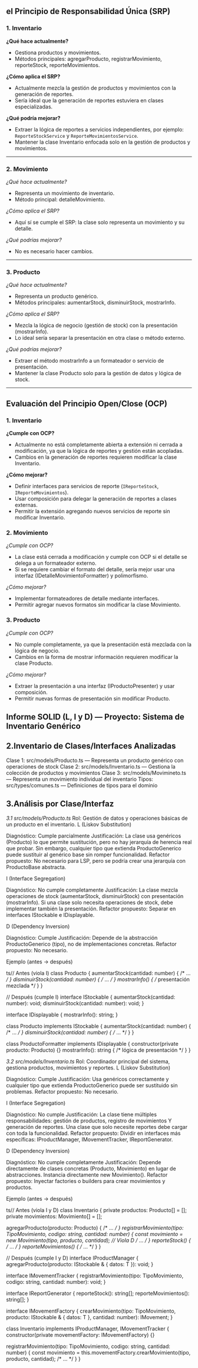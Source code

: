 ## el Principio de Responsabilidad Única (SRP) 

### 1. Inventario

**¿Qué hace actualmente?**
- Gestiona productos y movimientos.
- Métodos principales: agregarProducto, registrarMovimiento, reporteStock, reporteMovimientos.

**¿Cómo aplica el SRP?**
- Actualmente mezcla la gestión de productos y movimientos con la generación de reportes.
- Sería ideal que la generación de reportes estuviera en clases especializadas.

**¿Qué podría mejorar?**
- Extraer la lógica de reportes a servicios independientes, por ejemplo: `ReporteStockService` y `ReporteMovimientosService`.
- Mantener la clase Inventario enfocada solo en la gestión de productos y movimientos.

---
### 2. Movimiento

*¿Qué hace actualmente?*
- Representa un movimiento de inventario.
- Método principal: detalleMovimiento.

*¿Cómo aplica el SRP?*
- Aquí sí se cumple el SRP: la clase solo representa un movimiento y su detalle.

*¿Qué podrías mejorar?*
- No es necesario hacer cambios.

---

### 3. Producto

*¿Qué hace actualmente?*
- Representa un producto genérico.
- Métodos principales: aumentarStock, disminuirStock, mostrarInfo.

*¿Cómo aplica el SRP?*
- Mezcla la lógica de negocio (gestión de stock) con la presentación (mostrarInfo).
- Lo ideal sería separar la presentación en otra clase o método externo.

*¿Qué podrías mejorar?*
- Extraer el método mostrarInfo a un formateador o servicio de presentación.
- Mantener la clase Producto solo para la gestión de datos y lógica de stock.
---

## Evaluación del Principio Open/Close (OCP)

### 1. Inventario

**¿Cumple con OCP?**
- Actualmente no está completamente abierta a extensión ni cerrada a modificación, ya que la lógica de reportes y gestión están acopladas.
- Cambios en la generación de reportes requieren modificar la clase Inventario.

**¿Cómo mejorar?**
- Definir interfaces para servicios de reporte (`IReporteStock`, `IReporteMovimientos`).
- Usar composición para delegar la generación de reportes a clases externas.
- Permitir la extensión agregando nuevos servicios de reporte sin modificar Inventario.

### 2. Movimiento

*¿Cumple con OCP?*
- La clase está cerrada a modificación y cumple con OCP si el detalle se delega a un formateador externo.
- Si se requiere cambiar el formato del detalle, sería mejor usar una interfaz (IDetalleMovimientoFormatter) y polimorfismo.

*¿Cómo mejorar?*
- Implementar formateadores de detalle mediante interfaces.
- Permitir agregar nuevos formatos sin modificar la clase Movimiento.

### 3. Producto

*¿Cumple con OCP?*
- No cumple completamente, ya que la presentación está mezclada con la lógica de negocio.
- Cambios en la forma de mostrar información requieren modificar la clase Producto.

*¿Cómo mejorar?*
- Extraer la presentación a una interfaz (IProductoPresenter) y usar composición.
- Permitir nuevas formas de presentación sin modificar Producto.

## Informe SOLID (L, I y D) — Proyecto: Sistema de Inventario Genérico
## 2.Inventario de Clases/Interfaces Analizadas

Clase 1: src/models/Producto.ts — Representa un producto genérico con operaciones de stock
Clase 2: src/models/Inventario.ts — Gestiona la colección de productos y movimientos
Clase 3: src/models/Movimineto.ts — Representa un movimiento individual del inventario
Tipos: src/types/comunes.ts — Definiciones de tipos para el dominio

 ## 3.Análisis por Clase/Interfaz
*3.1 src/models/Producto.ts*
Rol: Gestión de datos y operaciones básicas de un producto en el inventario.
L (Liskov Substitution)

Diagnóstico: Cumple parcialmente
Justificación: La clase usa genéricos (Producto<T extends ProductoGenerico>) lo que permite sustitución, pero no hay jerarquía de herencia real que probar. Sin embargo, cualquier tipo que extienda ProductoGenerico puede sustituir al genérico base sin romper funcionalidad.
Refactor propuesto: No necesario para LSP, pero se podría crear una jerarquía con ProductoBase abstracta.

I (Interface Segregation)

Diagnóstico: No cumple completamente
Justificación: La clase mezcla operaciones de stock (aumentarStock, disminuirStock) con presentación (mostrarInfo). Si una clase solo necesita operaciones de stock, debe implementar también la presentación.
Refactor propuesto: Separar en interfaces IStockable e IDisplayable.

D (Dependency Inversion)

Diagnóstico: Cumple
Justificación: Depende de la abstracción ProductoGenerico (tipo), no de implementaciones concretas.
Refactor propuesto: No necesario.


Ejemplo (antes → después)

ts// Antes (viola I)
class Producto<T extends ProductoGenerico> {
  aumentarStock(cantidad: number) { /* ... */ }
  disminuirStock(cantidad: number) { /* ... */ }
  mostrarInfo() { /* presentación mezclada */ }
}

// Después (cumple I)
interface IStockable {
  aumentarStock(cantidad: number): void;
  disminuirStock(cantidad: number): void;
}

interface IDisplayable {
  mostrarInfo(): string;
}

class Producto<T extends ProductoGenerico> implements IStockable {
  aumentarStock(cantidad: number) { /* ... */ }
  disminuirStock(cantidad: number) { /* ... */ }
}

class ProductoFormatter<T extends ProductoGenerico> implements IDisplayable {
  constructor(private producto: Producto<T>) {}
  mostrarInfo(): string { /* lógica de presentación */ }
}


*3.2 src/models/Inventario.ts*
Rol: Coordinador principal del sistema, gestiona productos, movimientos y reportes.
L (Liskov Substitution)

Diagnóstico: Cumple
Justificación: Usa genéricos correctamente y cualquier tipo que extienda ProductoGenerico puede ser sustituido sin problemas.
Refactor propuesto: No necesario.

I (Interface Segregation)

Diagnóstico: No cumple
Justificación: La clase tiene múltiples responsabilidades: gestión de productos, registro de movimientos Y generación de reportes. Una clase que solo necesite reportes debe cargar con toda la funcionalidad.
Refactor propuesto: Dividir en interfaces más específicas: IProductManager, IMovementTracker, IReportGenerator.

D (Dependency Inversion)

Diagnóstico: No cumple completamente
Justificación: Depende directamente de clases concretas (Producto, Movimiento) en lugar de abstracciones. Instancia directamente new Movimiento().
Refactor propuesto: Inyectar factories o builders para crear movimientos y productos.


Ejemplo (antes → después)

ts// Antes (viola I y D)
class Inventario<T extends ProductoGenerico> {
  private productos: Producto<T>[] = [];
  private movimientos: Movimiento<T>[] = [];
  
  agregarProducto(producto: Producto<T>) { /* ... */ }
  registrarMovimiento(tipo: TipoMovimiento, codigo: string, cantidad: number) {
    const movimiento = new Movimiento(tipo, producto, cantidad); // Viola D
    /* ... */
  }
  reporteStock() { /* ... */ }
  reporteMovimientos() { /* ... */ }
}

// Después (cumple I y D)
interface IProductManager<T> {
  agregarProducto(producto: IStockable & { datos: T }): void;
}

interface IMovementTracker<T> {
  registrarMovimiento(tipo: TipoMovimiento, codigo: string, cantidad: number): void;
}

interface IReportGenerator {
  reporteStock(): string[];
  reporteMovimientos(): string[];
}

interface IMovementFactory<T> {
  crearMovimiento(tipo: TipoMovimiento, producto: IStockable & { datos: T }, cantidad: number): IMovement;
}

class Inventario<T extends ProductoGenerico> implements IProductManager<T>, IMovementTracker<T> {
  constructor(private movementFactory: IMovementFactory<T>) {}
  
  registrarMovimiento(tipo: TipoMovimiento, codigo: string, cantidad: number) {
    const movimiento = this.movementFactory.crearMovimiento(tipo, producto, cantidad);
    /* ... */
  }
}